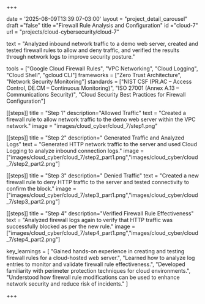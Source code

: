 +++

date = '2025-08-09T13:39:07-03:00'
layout = "project_detail_carousel"
draft ="false"
title ="Firewall Rule Analysis and Configuration"
id ="cloud-7"
url = "projects/cloud-cybersecurity/cloud-7"

text = "Analyzed inbound network traffic to a demo web server, created and tested firewall rules to allow and deny traffic, and verified the results through network logs to improve security posture."

tools = ["Google Cloud Firewall Rules", "VPC Networking", "Cloud Logging", "Cloud Shell", "gcloud CLI"]
frameworks = ["Zero Trust Architecture", "Network Security Monitoring"]
standards = ["NIST CSF (PR.AC – Access Control, DE.CM – Continuous Monitoring)",
             "ISO 27001 (Annex A.13 – Communications Security)",
             "Cloud Security Best Practices for Firewall Configuration"]

[[steps]]
title = "Step 1"
description="Allowed Traffic"
text = "Created a firewall rule to allow network traffic to the demo web server within the VPC network."
image = "images/cloud_cyber/cloud_7/step1.png"


[[steps]]
title = "Step 2"
description=" Generated Traffic and Analyzed Logs"
text = "Generated HTTP network traffic to the server and used Cloud Logging to analyze inbound connection logs."
image = ["images/cloud_cyber/cloud_7/step2_part1.png","images/cloud_cyber/cloud_7/step2_part2.png"]



[[steps]]
title = "Step 3"
description=" Denied Traffic"
text = "Created a new firewall rule to deny HTTP traffic to the server and tested connectivity to confirm the block."
image = ["images/cloud_cyber/cloud_7/step3_part1.png","images/cloud_cyber/cloud_7/step3_part2.png"]



[[steps]]
title = "Step 4"
description="Verified Firewall Rule Effectiveness"
text = "Analyzed firewall logs again to verify that HTTP traffic was successfully blocked as per the new rule."
image = ["images/cloud_cyber/cloud_7/step4_part1.png","images/cloud_cyber/cloud_7/step4_part2.png"]




key_learnings = [
    "Gained hands-on experience in creating and testing firewall rules for a cloud-hosted web server.",
    "Learned how to analyze log entries to monitor and validate firewall rule effectiveness.",
    "Developed familiarity with perimeter protection techniques for cloud environments.",
    "Understood how firewall rule modifications can be used to enhance network security and reduce risk of incidents."
]

+++